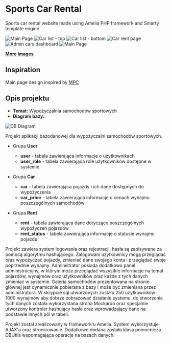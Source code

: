 # Sports Car Rental

Sports car rental website made using Amelia PHP framework and Smarty template engine

![Main Page](/project_images/img_01.png)
![Car list - top](/project_images/img_02.png)
![Car list - bottom](/project_images/img_12.png)
![Car rent page](/project_images/img_06.png)
![Admin cars dashboard](/project_images/img_09.png)
![Main Page](/project_images/img_14.png)

**[More images](project_images/)**

## Inspiration

Main page design inspired by [MPC](https://dribbble.com/shots/9840938-UX-UI-Car-rental-website) 

## Opis projektu

* **Temat:** Wypożyczalnia samochodów sportowych
* **Diagram bazy:** 

![DB Diagram](/sql/diagram.png)

Projekt aplikacji bazodanowej dla wypożyczalni samochodów sportowych.
  * Grupa **User**
    * **user** - tabela zawierająca informacje o użytkownikach
    * **user_role** - tabela zawierająca role użytkowników dostępne w systemie

  * Grupa **Car**
    * **car** - tabela zawierająca pojazdy i ich dane dostępnych do wypożyczenia
    * **car_price** - tabela zawierająca informacje o cenach wynajmu poszczególnych samochodów

  * Grupa **Rent**
    * **rent** - tabela zawierająca dane dotyczące poszczególnych wypożyczeń pojazdów
    * **rent_status** - tabela zawierająca informacje o statusie wynajmu pojazdu

Projekt zawiera system logowania oraz rejestracji, hasła są zapisywane za pomocą algorytmu hashującego. 
Zalogowani użytkownicy mogą przeglądać oraz wypożyczać pojazdy, zmieniać dane swojego konta i przeglądać swoje poprzednie wynajmy.
Administrator posiada dodatkowo panel administracyjny, w którym może przeglądać wszystkie informacje na temat pojazdów, wynajmów oraz użytkowników oraz każde z tych danych zmieniać w systemie. Galeria samochodów prezentowana na stronie głównej jest dynamicznie pobierana z bazy i może być zmieniana przez administratora.
W skrypcie sql utworzonych zostało 250 użytkowników i 1000 wynajmów aby dobrze zobrazować działanie systemu, do stworzenia tych danych została wykorzystana strona Mockaroo oraz specjalnie utworzony kontroler hashujący hasła oraz wprowadzający dane na podstawie innych pól w tabeli.

Projekt został zrealizowany w framework'u Amelia. System wykorzystuje AJAX'a oraz stronicowanie. Dodatkowo dodana została klasa pomocnicza DBUtils wspomagająca operacje na bazach danych.
